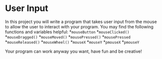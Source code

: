 User Input
=============

In this project you will write a program that takes user input from the mouse to allow the user to interact with your program. You may find the following functions and variables helpful:
  *`mouseButton`
  *`mouseClicked()`
  *`mouseDragged()`
  *`mouseMoved()`
  *`mousePressed()`
  *`mousePressed`
  *`mouseReleased()`
  *`mouseWheel()`
  *`mouseX`
  *`mouseY`
  *`pmouseX`
  *`pmouseY`  

Your program can work anyway you want, have fun and be creative!
